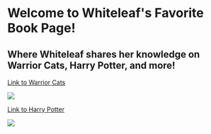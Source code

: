 
<html>
<head>
  <meta charset="utf-8">
  <meta name="viewport" content="width=device-width, initial-scale=1">
  <link rel="stylesheet" href="style.css">
  <h1>Welcome to Whiteleaf's Favorite Book Page!</h1>
  <h2> Where Whiteleaf shares her knowledge on Warrior Cats, Harry Potter, and more!</h2>
</head>
<body>



  <p><a href="warriorcats.html">Link to Warrior Cats</a> </p>
  <img src="http://enterprise.supacache.com/images/working2/s504182/1.png" />
  <p><a href="harrypotter.html">Link to Harry Potter</a> </p>
  <img src="http://bestpictureblog.com/wp-content/uploads/2015/02/141.jpg" />

</body>
</html>
